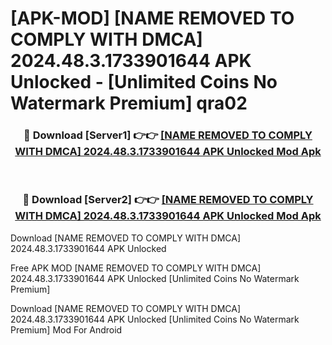 # [APK-MOD] [NAME REMOVED TO COMPLY WITH DMCA] 2024.48.3.1733901644 APK Unlocked - [Unlimited Coins No Watermark Premium] qra02



<div align="center">
<h3>🔴 Download [Server1] 👉👉 <a href="https://momento.my/?title=[NAME_REMOVED_TO_COMPLY_WITH_DMCA]_2024.48.3.1733901644_APK_Unlocked">[NAME REMOVED TO COMPLY WITH DMCA] 2024.48.3.1733901644 APK Unlocked Mod Apk</a></h3><br>

<h3>🔴 Download [Server2] 👉👉 <a href="https://momento.my/?title=[NAME_REMOVED_TO_COMPLY_WITH_DMCA]_2024.48.3.1733901644_APK_Unlocked">[NAME REMOVED TO COMPLY WITH DMCA] 2024.48.3.1733901644 APK Unlocked Mod Apk</a></h3>
</div>



Download [NAME REMOVED TO COMPLY WITH DMCA] 2024.48.3.1733901644 APK Unlocked 

Free APK MOD [NAME REMOVED TO COMPLY WITH DMCA] 2024.48.3.1733901644 APK Unlocked [Unlimited Coins No Watermark Premium]

Download [NAME REMOVED TO COMPLY WITH DMCA] 2024.48.3.1733901644 APK Unlocked [Unlimited Coins No Watermark Premium] Mod For Android
